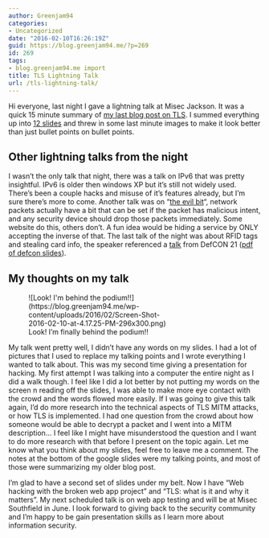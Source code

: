 ```yaml
---
author: Greenjam94
categories:
- Uncategorized
date: "2016-02-10T16:26:19Z"
guid: https://blog.greenjam94.me/?p=269
id: 269
tags:
- blog.greenjam94.me import
title: TLS Lightning Talk
url: /tls-lightning-talk/
---
```


Hi everyone, last night I gave a lightning talk at Misec Jackson. It was a quick 15 minute summary of [my last blog post on TLS](https://blog.greenjam94.me/tls-what-is-it-and-why-it-matters/). I summed everything up into [12 slides](https://docs.google.com/presentation/d/1MAsplrzItVsfnRwnDFhSZl0p-wjl26y9A1IQd7rim2E/edit?usp=sharing) and threw in some last minute images to make it look better than just bullet points on bullet points.

## Other lightning talks from the night

I wasn’t the only talk that night, there was a talk on IPv6 that was pretty insightful. IPv6 is older then windows XP but it’s still not widely used. There’s been a couple hacks and misuse of it’s features already, but I’m sure there’s more to come. Another talk was on “[the evil bit](https://www.ietf.org/rfc/rfc3514.txt)“, network packets actually have a bit that can be set if the packet has malicious intent, and any security device should drop those packets immediately. Some website do this, others don’t. A fun idea would be hiding a service by ONLY accepting the inverse of that. The last talk of the night was about RFID tags and stealing card info, the speaker referenced a [talk](https://www.youtube.com/watch?v=ccAhVtvMki4) from DefCON 21 ([pdf of defcon slides](https://www.defcon.org/images/defcon-21/dc-21-presentations/Brown/DEFCON-21-Brown-RFID-Hacking-Updated.pdf)).

## My thoughts on my talk

<figure aria-describedby="caption-attachment-270" class="wp-caption alignright" id="attachment_270" style="width: 296px">![Look! I'm behind the podium!!](https://blog.greenjam94.me/wp-content/uploads/2016/02/Screen-Shot-2016-02-10-at-4.17.25-PM-296x300.png)<figcaption class="wp-caption-text" id="caption-attachment-270">Look! I’m finally behind the podium!!</figcaption></figure>

My talk went pretty well, I didn’t have any words on my slides. I had a lot of pictures that I used to replace my talking points and I wrote everything I wanted to talk about. This was my second time giving a presentation for hacking. My first attempt I was talking into a computer the entire night as I did a walk though. I feel like I did a lot better by not putting my words on the screen n reading off the slides, I was able to make more eye contact with the crowd and the words flowed more easily. If I was going to give this talk again, I’d do more research into the technical aspects of TLS MITM attacks, or how TLS is implemented. I had one question from the crowd about how someone would be able to decrypt a packet and I went into a MITM description… I feel like I might have misunderstood the question and I want to do more research with that before I present on the topic again. Let me know what you think about my slides, feel free to leave me a comment. The notes at the bottom of the google slides were my talking points, and most of those were summarizing my older blog post.

I’m glad to have a second set of slides under my belt. Now I have “Web hacking with the broken web app project” and “TLS: what is it and why it matters”. My next scheduled talk is on web app testing and will be at Misec Southfield in June. I look forward to giving back to the security community and I’m happy to be gain presentation skills as I learn more about information security.